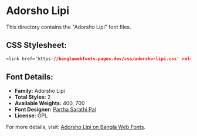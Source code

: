 # Adorsho Lipi

This directory contains the "Adorsho Lipi" font files.

## CSS Stylesheet:
```css
<link href='https://banglawebfonts.pages.dev/css/adorsho-lipi.css' rel='stylesheet'>
```

## Font Details:
- **Family:** Adorsho Lipi
- **Total Styles:** 2
- **Available Weights:** 400, 700
- **Font Designer:** [Partha Sarathi Pal](mailto:p.s.pal.2006@gmail.com)
- **License:** GPL

For more details, visit: [Adorsho Lipi on Bangla Web Fonts](https://banglawebfonts.pages.dev/adorsho-lipi/#about).
